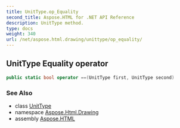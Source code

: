 ```yaml
---
title: UnitType.op_Equality
second_title: Aspose.HTML for .NET API Reference
description: UnitType method. 
type: docs
weight: 340
url: /net/aspose.html.drawing/unittype/op_equality/
---
```

## UnitType Equality operator

```csharp
public static bool operator ==(UnitType first, UnitType second)
```

### See Also

* class [UnitType](../)
* namespace [Aspose.Html.Drawing](../../unittype/)
* assembly [Aspose.HTML](../../../)
